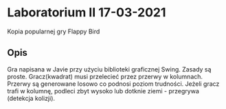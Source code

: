 # Laboratorium II 17-03-2021
Kopia popularnej gry Flappy Bird
## Opis
Gra napisana w Javie przy użyciu biblioteki graficznej Swing. Zasady są proste. Gracz(kwadrat) musi przelecieć przez przerwy w kolumnach. Przerwy są generowane losowo co podnosi poziom trudności. Jeżeli gracz trafi w kolumnę,  podleci zbyt wysoko lub dotknie ziemi - przegrywa (detekcja kolizji). 